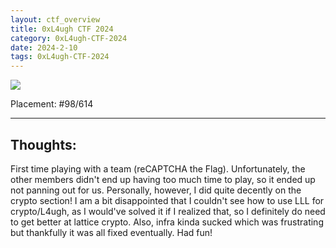 ```yaml
---
layout: ctf_overview
title: 0xL4ugh CTF 2024
category: 0xL4ugh-CTF-2024
date: 2024-2-10
tags: 0xL4ugh-CTF-2024
---
```


[<img src="https://i.imgur.com/uy5UiUd.png">](https://ctftime.org/event/2216)

Placement: #98/614

---

## Thoughts:
First time playing with a team (reCAPTCHA the Flag). Unfortunately, the other members didn't end up having too much time to play, so it ended up not panning out for us. Personally, however, I did quite decently on the crypto section! I am a bit disappointed that I couldn't see how to use LLL for crypto/L4ugh, as I would've solved it if I realized that, so I definitely do need to get better at lattice crypto. Also, infra kinda sucked which was frustrating but thankfully it was all fixed eventually. Had fun!  